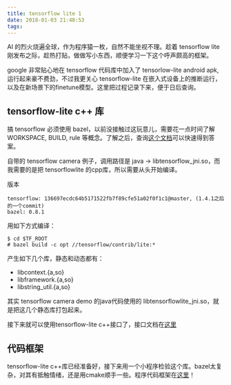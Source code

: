 ```yaml
---
title: tensorflow lite 1
date: 2018-01-03 21:48:53
tags:
---
```


AI 的烈火烧遍全球，作为程序猿一枚，自然不能坐视不理。趁着 tensorflow lite 刚发布之际，趁热打贴，做做写小东西，顺便学习一下这个呼声颇高的框架。

google 非常贴心地在 tensorflow 代码库中加入了 tensorlow-lite android apk, 运行起来豪不费劲，不过我更关心 tensorflow-lite 在嵌入式设备上的推断运行，以及在新场景下的finetune模型。这里把过程记录下来，便于日后查询。

## tensorflow-lite c++ 库

搞 tensorflow 必须使用 bazel，以前没接触过这玩意儿，需要花一点时间了解 WORKSPACE, BUILD, rule 等概念。了解之后，查询[这个文档](https://docs.bazel.build/versions/master/be/overview.html)可以快速得到答案。

自带的 tensorflow camera 例子，调用路径是 java -> libtensorflow_jni.so，而我需要的是把 tensorflowlite 的cpp库，所以需要从头开始编译。

版本

    tensorflow: 136697ecdc64b5171522fb7f89cfe51a02f0f1c1@master, (1.4.1之后的一个commit)
    bazel: 0.8.1

用如下方式编译：

```
$ cd $TF_ROOT
# bazel build -c opt //tensorflow/contrib/lite:*
```

产生如下几个库，静态和动态都有：
- libcontext.{a,so}
- libframework.{a,so}
- libstring_util.{a,so}

其实 tensorflow camera demo 的java代码使用的 libtensorflowlite_jni.so，就是把这几个静态库打包起来。

接下来就可以使用tensorflow-lite c++接口了，接口文档在[这里](https://github.com/tensorflow/tensorflow/blob/master/tensorflow/contrib/lite/g3doc/apis.md)

## 代码框架
tensorflow-lite c++库已经准备好，接下来用一个小程序检验这个库。bazel太复杂，对其有抵触情绪，还是用cmake顺手一些。程序代码框架在[这里]()！


